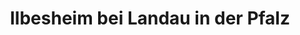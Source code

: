 ---
title: Ilbesheim bei Landau in der Pfalz
url: /ilbesheim-bei-landau-in-der-pfalz/
latitude: 49.183
longitude: 8.052
---